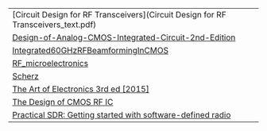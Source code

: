 
| |
|-|
| [Circuit Design for RF Transceivers](Circuit Design for RF Transceivers_text.pdf)
| [Design-of-Analog-CMOS-Integrated-Circuit-2nd-Edition](Design-of-Analog-CMOS-Integrated-Circuit-2nd-Edition-ElectroVolt.ir_.pdf)
| [Integrated60GHzRFBeamformingInCMOS](Integrated60GHzRFBeamformingInCMOS.pdf)
| [RF_microelectronics](RF_microelectronics__behzad_razavi.pdf)
| [Scherz](Scherz.pdf)
| [The Art of Electronics 3rd ed [2015]](The%20Art%20of%20Electronics%203rd%20ed%20[2015].pdf)
| [The Design of CMOS RF IC](The%20Design%20of%20CMOS%20RF%20IC.pdf)
| [Practical SDR: Getting started with software-defined radio](D4676.pdf) |
